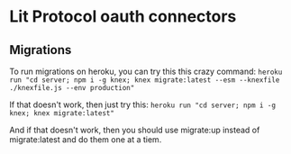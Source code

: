 # Lit Protocol oauth connectors

## Migrations

To run migrations on heroku, you can try this this crazy
command: `heroku run "cd server; npm i -g knex; knex migrate:latest --esm --knexfile ./knexfile.js --env production"`

If that doesn't work, then just try this: `heroku run "cd server; npm i -g knex; knex migrate:latest"`

And if that doesn't work, then you should use migrate:up instead of migrate:latest and do them one at a tiem.
